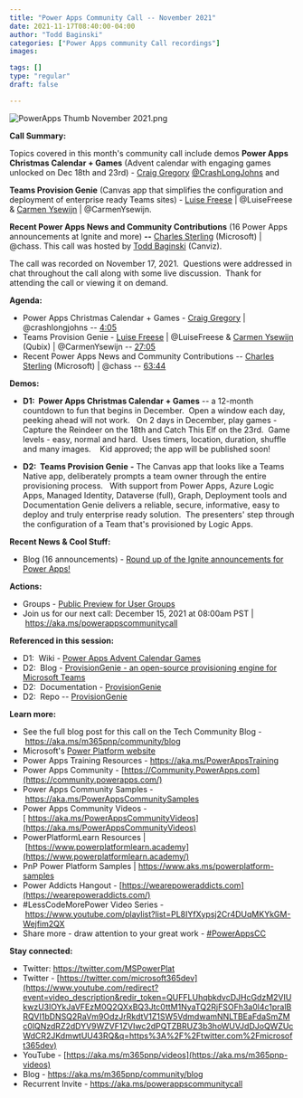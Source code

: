 ```yaml
---
title: "Power Apps Community Call -- November 2021"
date: 2021-11-17T08:40:00-04:00
author: "Todd Baginski"
categories: ["Power Apps community Call recordings"]
images:

tags: []
type: "regular"
draft: false

---
```



![PowerApps Thumb November
2021.png](https://techcommunity.microsoft.com/t5/image/serverpage/image-id/328476iFEC765EFEBB69EC8/image-size/large?v=v2&px=999 "PowerApps Thumb November 2021.png")
 

**Call Summary:**

Topics covered in this month's community call include demos **Power Apps
Christmas Calendar + Games** (Advent calendar with engaging games
unlocked on Dec 18th and 23rd) - [Craig
Gregory](http://twitter.com/CrashLongJohns)
[\@CrashLongJohns](/t5/user/viewprofilepage/user-id/1127338) and 

**Teams
Provision Genie** (Canvas app that simplifies the configuration and
deployment of enterprise ready Teams sites) - [Luise
Freese](http://twitter.com/LuiseFreese) \| \@LuiseFreese & [Carmen
Ysewijn](http://twitter.com/CarmenYsewijn) \| \@CarmenYsewijn.

**Recent
Power Apps News and Community Contributions** (16 Power Apps
announcements at Ignite and more) **--** [Charles
Sterling](http://twitter.com/chass) (Microsoft) \| \@chass. This call
was hosted by [Todd Baginski](http://twitter.com/toddbaginski) (Canviz).


The call was recorded on November 17, 2021.  Questions were addressed in
chat throughout the call along with some live discussion.  Thank for
attending the call or viewing it on demand. 

**Agenda:**  

-   Power Apps Christmas Calendar + Games - [Craig
    Gregory](http://twitter.com/crashlongjohns) \| \@crashlongjohns --
    [4:05](https://youtu.be/4IOoopyx_Ko?t=245)
-   Teams Provision Genie - [Luise
    Freese](http://twitter.com/LuiseFreese) \| \@LuiseFreese & [Carmen
    Ysewijn](http://twitter.com/CarmenYsewijn) (Qubix) \|
    \@CarmenYsewijn -- [27:05](https://youtu.be/4IOoopyx_Ko?t=1625)
-   Recent Power Apps News and Community Contributions -- [Charles
    Sterling](http://twitter.com/chass) (Microsoft) \| \@chass --
    [63:44](https://youtu.be/4IOoopyx_Ko?t=3824)

**Demos:**

-   **D1:  Power Apps Christmas Calendar + Games** -- a 12-month
    countdown to fun that begins in December.  Open a window each day,
    peeking ahead will not work.   On 2 days in December, play games -
    Capture the Reindeer on the 18th and Catch This Elf on the
    23rd.  Game levels - easy, normal and hard.  Uses timers,
    location, duration, shuffle and many images.    Kid approved; the
    app will be published soon!

-   **D2:  Teams Provision Genie** **-** The Canvas app that looks like
    a Teams Native app, deliberately prompts a team owner through the
    entire provisioning process.   With support from Power Apps, Azure
    Logic Apps, Managed Identity, Dataverse (full), Graph, Deployment
    tools and Documentation Genie delivers a reliable, secure,
    informative, easy to deploy and truly enterprise ready solution. 
    The presenters' step through the configuration of a Team that's
    provisioned by Logic Apps.

**Recent News & Cool Stuff:**

-   Blog (16 announcements) - [Round up of the Ignite announcements for
    Power
    Apps!](https://powerapps.microsoft.com/en-us/blog/round-up-of-the-ignite-announcements-for-power-apps/) 


**Actions:**

-   Groups - [Public Preview for User
    Groups](https://community.powerbi.com/t5/Power-BI-User-Groups/ct-p/pbi_usergroups) 
-   Join us for our next call: December 15, 2021 at 08:00am PST
    \| <https://aka.ms/powerappscommunitycall>

**Referenced in this session:**

-   D1:  Wiki - [Power Apps Advent Calendar
    Games](https://github.com/unlimitedduck/CrashLongJohns/wiki/Power-Apps-Advent-Calendar---Games)
-   D2:  Blog - [ProvisionGenie - an open-source provisioning engine for
    Microsoft
    Teams](https://techcommunity.microsoft.com/t5/microsoft-365-pnp-blog/provisiongenie-an-open-source-provisioning-engine-for-microsoft/ba-p/2796434) 
-   D2:  Documentation - [ProvisionGenie](https://provisiongenie.com/) 
-   D2:  Repo --
    [ProvisionGenie](https://github.com/ProvisionGenie/ProvisionGenie) 

**Learn more:**  

-   See the full blog post for this call on the Tech Community Blog
    - <https://aka.ms/m365pnp/community/blog>
-   Microsoft's [Power Platform
    website](https://powerplatform.microsoft.com/)
-   Power Apps Training Resources - <https://aka.ms/PowerAppsTraining>
-   Power Apps Community
    - [https://Community.PowerApps.com](https://community.powerapps.com/)
-   Power Apps Community Samples
    - <https://aka.ms/PowerAppsCommunitySamples>
-   Power Apps Community Videos
    -[ https://aka.ms/PowerAppsCommunityVideos](https://aka.ms/PowerAppsCommunityVideos)
-   PowerPlatformLearn Resources
    \| [https://www.powerplatformlearn.academy](https://www.powerplatformlearn.academy/)
-   PnP Power Platform Samples
    \| <https://www.aks.ms/powerplatform-samples>
-   Power Addicts Hangout
    - [https://wearepoweraddicts.com](https://wearepoweraddicts.com/)
-   #LessCodeMorePower Video Series
    - <https://www.youtube.com/playlist?list=PL8IYfXypsj2Cr4DUqMKYkGM-Wejfim2QX>
-   Share more - draw attention to your great work
    - [#PowerAppsCC](https://twitter.com/hashtag/PowerAppsCC?src=hashtag_click)


**Stay connected:**

-   Twitter: <https://twitter.com/MSPowerPlat>
-   Twitter
    - [https://twitter.com/microsoft365dev](https://www.youtube.com/redirect?event=video_description&redir_token=QUFFLUhqbkdvcDJHcGdzM2VIUkwzU3lOYkJaVFEzM0Q2QXxBQ3Jtc0ttM1NyaTQ2RjFSOFh3a0l4c1pralBRQVI1bDNSQ2RaVm9OdzJrRkdtV1Z1SW5VdmdwamNNLTBEaFdaSmZMc0lQNzdRZ2dDYV9WZVF1ZVIwc2dPQTZBRUZ3b3hoWUVJdDJoQWZUcWdCR2JKdmwtUU43RQ&q=https%3A%2F%2Ftwitter.com%2Fmicrosoft365dev)​
-   YouTube
    - [https://aka.ms/m365pnp/videos](https://aka.ms/m365pnp-videos)​
-   Blog - <https://aka.ms/m365pnp/community/blog>
-   Recurrent Invite - <https://aka.ms/powerappscommunitycall>
